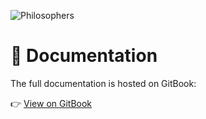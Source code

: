 ![Philosophers](https://www.gitbook.com/cdn-cgi/image/width=760,dpr=2,format=auto/https%3A%2F%2Ffiles.gitbook.com%2Fv0%2Fb%2Fgitbook-x-prod.appspot.com%2Fo%2Fspaces%252FHFw3P5bHQLbZglyiVksk%252Fuploads%252FWPE2MGl104V3VjxpPfeg%252Fimage.png%3Falt%3Dmedia%26token%3Dff356657-b7ce-4361-8c40-56977884a886)

# 📘 Documentation

The full documentation is hosted on GitBook:

👉 [View on GitBook](https://slamis-organization.gitbook.io/yslami/dining-philosophers)
